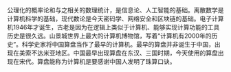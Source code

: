 公理化的概率论和与之相关的数理统计，是信息论、人工智能的基础。离散数学是计算机科学的基础，现代数论是今天密码学、网络安全和区块链的基础。电子计算机1946年才诞生，古老是因为在逻辑上类似于计算机、能够实现计算功能的工具历史是很久远。山景城世界上最大的计算机博物馆，写着“计算机有2000年的历史”。科学史家将中国算盘当作了最早的计算机。最早的算盘并非诞生于中国，出现在美索不达米亚地区。中国最早出现算盘在东汉、三国时期，今天使用的算盘出现在宋代。算盘能称为计算机是要感谢中国人发明了珠算口诀。
